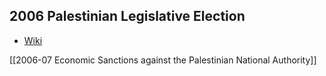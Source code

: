 ## 2006 Palestinian Legislative Election
- [Wiki](https://en.wikipedia.org/wiki/2006_Palestinian_legislative_election)

[[2006-07 Economic Sanctions against the Palestinian National Authority]]